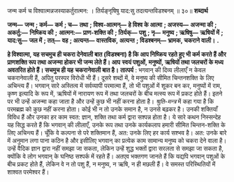  

जन्म कर्म च विश्वात्मन्नजस्याकर्तुरात्मन: । तिर्यङ्नृषिषु याद:सु तदत्यन्तविडश्बनम् ॥ ३०॥ **शब्दार्थ** 

**जन्म—** **जन्म** **; कर्म—** **कर्म** **; च—** **तथा** **; विश्व-आत्मन्—** **हे विश्व के आत्मा** **; अजस्य—** **अजन्मा की** **; अकर्तु:—** **निष्क्रिय की** **;** **आत्मन:—** **प्राण-शक्ति की** **; तिर्यक्—** **पशु** **; नृ—** **मनुष्य** **; ऋषिषु—** **ऋषियों में** **; याद:सु—** **जल में** **; तत्—** **वह** **; अत्यन्त—** **वास्तविक, अत्यन्त** **; विडश्बनम्—** **भ्रामक, चकराने वाली।** **.** 

**हे विश्वात्मा, यह सचमुच ही चकरा देनेवाली बात (विडश्बना) है कि आप निष्क्रिय** **रहते हुए भी कर्म करते हैं और प्राणशक्ति रूप तथा अजन्मा होकर भी जन्म लेते हैं। आप** **स्वयं पशुओं, मनुष्यों, ऋषियों तथा जलचरों के मध्य अवतरित होते हैं। सचमुच ही यह** **चकरानेवाली बात है।** **तात्पर्य** : भगवान् की दिव्य लीलाएँ न केवल चकरानेवाली हैं, अपितु परस्पर विरोधी भी हैं। दूसरे शब्दों में, वे मनुष्य की सीमित चिन्तनशक्ति के लिए अचिन्त्य हैं। भगवान् सारे अस्तित्व में सर्वव्यापी परमात्मा हैं, तो भी पशुओं में शूकर बन कर, मनुष्यों में राम, कृष्ण इत्यादि के रूप में, ऋषियों में नारायण रूप में तथा जलचरों के बीच मत्स्य रूप में प्रकट होते हैं। इतने पर भी उन्हें अजन्मा कहा जाता है और उन्हें कुछ भी नहीं करना होता है। *श्रुति-मन्त्र* में कहा गया है कि परमब्रह्म को कुछ नहीं करना होता। कोई भी न तो उनके समान है, न उनसे बढ़कर है। उनकी शक्तियाँ विविध हैं और उनका हर काम स्वत: ज्ञान, शक्ति तथा कर्म द्वारा सश्पन्न होता है। ये सारे कथन निस्सन्देह यह सिद्ध करते हैं कि भगवान् की लीलाएँ, उनके रूप तथा उनके कार्यकलाप हमारी सीमित चिन्तन-शक्ति के लिए अचिन्त्य हैं। चूँकि वे कल्पना से परे शक्तिमान हैं, अत: उनके लिए हर कार्य सश्भव है। अत: उनके बारे में अनुमान लगा पाना कठिन है और इसीलिए भगवान् का प्रत्येक काम सामान्य मनुष्य को चकरा देने वाला है। उन्हें वैदिक ज्ञान द्वारा नहीं समझा जा सकता, लेकिन उन्हें शुद्ध भक्तों द्वारा सरलता से समझा जा सकता है, क्योंकि वे लोग भगवान् के घनिष्ठ सश्पर्क में रहते हैं। अतएव भक्तगण जानते हैं कि यद्यपि भगवान् पशुओं के बीच प्रकट होते हैं, लेकिन वे न तो पशु हैं, न मनुष्य, न ऋषि, न ही मछली हैं। वे समस्त परिस्थितियों में शाश्वत परमेश्वर हैं। 